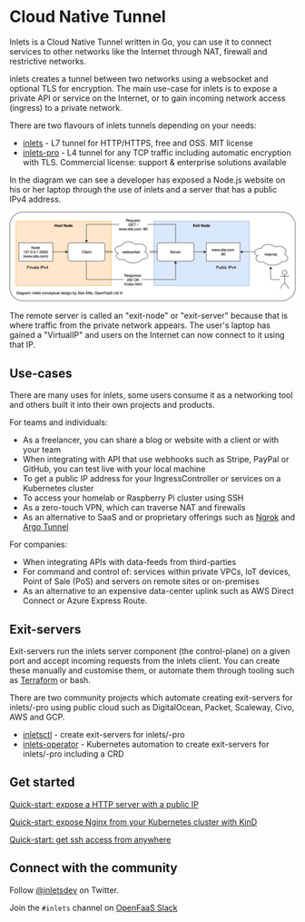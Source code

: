 # Cloud Native Tunnel

Inlets is a Cloud Native Tunnel written in Go, you can use it to connect services to other networks like the Internet through NAT, firewall and restrictive networks.

inlets creates a tunnel between two networks using a websocket and optional TLS for encryption. The main use-case for inlets is to expose a private API or service on the Internet, or to gain incoming network access (ingress) to a private network.

There are two flavours of inlets tunnels depending on your needs:

* [inlets](https://github.com/inlets/inlets) - L7 tunnel for HTTP/HTTPS, free and OSS. MIT license
* [inlets-pro](https://github.com/inlets/inlets-pro) - L4 tunnel for any TCP traffic including automatic encryption with TLS. Commercial license: support & enterprise solutions available

In the diagram we can see a developer has exposed a Node.js website on his or her laptop through the use of inlets and a server that has a public IPv4 address.

![Conceptual diagram for inlets](images/conceptual.png)

The remote server is called an "exit-node" or "exit-server" because that is where traffic from the private network appears. The user's laptop has gained a "VirtualIP" and users on the Internet can now connect to it using that IP.

## Use-cases

There are many uses for inlets, some users consume it as a networking tool and others built it into their own projects and products.

For teams and individuals:

* As a freelancer, you can share a blog or website with a client or with your team
* When integrating with API that use webhooks such as Stripe, PayPal or GitHub, you can test live with your local machine
* To get a public IP address for your IngressController or services on a Kubernetes cluster
* To access your homelab or Raspberry Pi cluster using SSH
* As a zero-touch VPN, which can traverse NAT and firewalls
* As an alternative to SaaS and or proprietary offerings such as [Ngrok](https://ngrok.io) and [Argo Tunnel](https://www.cloudflare.com/en-gb/products/argo-tunnel/)

For companies:

* When integrating APIs with data-feeds from third-parties
* For command and control of: services within private VPCs, IoT devices, Point of Sale (PoS) and servers on remote sites or on-premises
* As an alternative to an expensive data-center uplink such as AWS Direct Connect or Azure Express Route.

## Exit-servers

Exit-servers run the inlets server component (the control-plane) on a given port and accept incoming requests from the inlets client. You can create these manually and customise them, or automate them through tooling such as [Terraform](https://www.terraform.io) or bash.

There are two community projects which automate creating exit-servers for inlets/-pro using public cloud such as DigitalOcean, Packet, Scaleway, Civo, AWS and GCP.

* [inletsctl](https://github.com/inlets/inletsctl)  - create exit-servers for inlets/-pro
* [inlets-operator](https://github.com/inlets/inlets-operator) - Kubernetes automation to create exit-servers for inlets/-pro including a CRD

## Get started

[Quick-start: expose a HTTP server with a public IP](/get-started/quickstart-http?id=expose-a-http-server-with-a-public-ip)

[Quick-start: expose Nginx from your Kubernetes cluster with KinD](/get-started/quickstart-k8s?id=expose-nginx-from-your-kubernetes-cluster-with-kind)

[Quick-start: get ssh access from anywhere](/get-started/quickstart-tcp-ssh?id=get-ssh-access-from-anywhere)

## Connect with the community

Follow [@inletsdev](https://twitter.com/inletsdev) on Twitter.

Join the `#inlets` channel on [OpenFaaS Slack](https://slack.openfaas.io/)